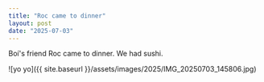 ```yaml
---
title: "Roc came to dinner"
layout: post
date: "2025-07-03"
---
```


Boí's friend Roc came to dinner. We had sushi.

![yo yo]({{ site.baseurl }}/assets/images/2025/IMG_20250703_145806.jpg)
